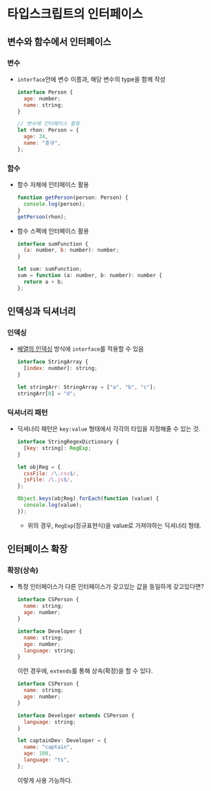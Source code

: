 # 타입스크립트의 인터페이스

## 변수와 함수에서 인터페이스

### 변수

- `interface`안에 변수 이름과, 해당 변수의 type을 함께 작성

  ```javascript
  interface Person {
    age: number;
    name: string;
  }

  // 변수에 인터페이스 활용
  let rhon: Person = {
    age: 24,
    name: "준규",
  };
  ```

### 함수

- 함수 자체에 인터페이스 활용
  ```javascript
  function getPerson(person: Person) {
    console.log(person);
  }
  getPerson(rhon);
  ```
- 함수 스펙에 인터페이스 활용

  ```javascript
  interface sumFunction {
    (a: number, b: number): number;
  }

  let sum: sumFunction;
  sum = function (a: number, b: number): number {
    return a + b;
  };
  ```

## 인덱싱과 딕셔너리

### 인덱싱

- [배열의 인덱싱](https://m.blog.naver.com/dsz08082/221906136014) 방식에 `interface`를 적용할 수 있음

  ```javascript
  interface StringArray {
    [index: number]: string;
  }

  let stringArr: StringArray = ["a", "b", "c"];
  stringArr[0] = "d";
  ```

### 딕셔너리 패턴

- 딕셔너리 패턴은 `key:value` 형태에서 각각의 타입을 지정해줄 수 있는 것.

  ```javascript
  interface StringRegexDictionary {
    [key: string]: RegExp;
  }

  let objReg = {
    cssFile: /\.css$/,
    jsFile: /\.js$/,
  };

  Object.keys(objReg).forEach(function (value) {
    console.log(value);
  });
  ```

  - 위의 경우, `RegExp`(정규표현식)을 value로 가져야하는 딕셔너리 형태.

## 인터페이스 확장

### 확장(상속)

- 특정 인터페이스가 다른 인터페이스가 갖고있는 값을 동일하게 갖고있다면?

  ```javascript
  interface CSPerson {
    name: string;
    age: number;
  }

  interface Developer {
    name: string;
    age: number;
    language: string;
  }
  ```

  이런 경우에, `extends`를 통해 상속(확장)을 할 수 있다.

  ```javascript
  interface CSPerson {
    name: string;
    age: number;
  }

  interface Developer extends CSPerson {
    language: string;
  }

  let captainDev: Developer = {
    name: "captain",
    age: 100,
    language: "ts",
  };
  ```

  이렇게 사용 가능하다.
